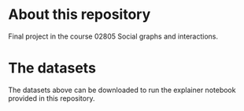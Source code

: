 # About this repository
Final project in the course 02805 Social graphs and interactions.

# The datasets
The datasets above can be downloaded to run the explainer notebook provided in this repository.
